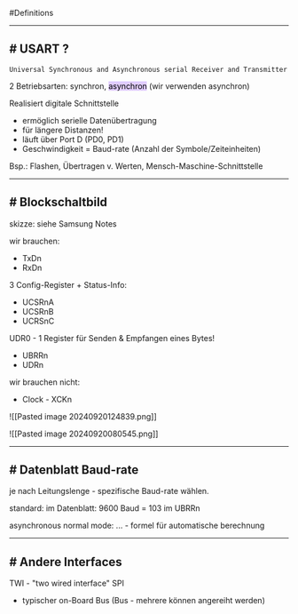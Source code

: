 #Definitions 

---
## # USART ?

`Universal Synchronous and Asynchronous serial Receiver and Transmitter`

2 Betriebsarten: synchron, <mark style="background: #D2B3FFA6;">asynchron</mark> (wir verwenden asynchron)

Realisiert digitale Schnittstelle
- ermöglich serielle Datenübertragung
- für längere Distanzen!
- läuft über Port D (PD0, PD1)
- Geschwindigkeit = Baud-rate (Anzahl der Symbole/Zeiteinheiten)

Bsp.: Flashen, Übertragen v. Werten, Mensch-Maschine-Schnittstelle

---
## # Blockschaltbild

skizze: siehe Samsung Notes

wir brauchen:
- TxDn
- RxDn

3 Config-Register + Status-Info:
- UCSRnA
- UCSRnB
- UCRSnC

UDR0 - 1 Register für Senden & Empfangen eines Bytes!

- UBRRn
- UDRn

wir brauchen nicht:
- Clock - XCKn

![[Pasted image 20240920124839.png]]

![[Pasted image 20240920080545.png]]

---
## # Datenblatt Baud-rate

je nach Leitungslenge - spezifische Baud-rate wählen.

standard: im Datenblatt: 9600 Baud = 103 im UBRRn

asynchronous normal mode: ... - formel für automatische berechnung

---
## # Andere Interfaces

TWI - "two wired interface"
SPI
- typischer on-Board Bus (Bus - mehrere können angereiht werden)


